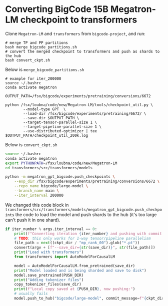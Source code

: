 # Converting BigCode 15B Megatron-LM checkpoint to transformers

Clone `Megatron-LM` and `transformers` from `bigcode-project`, and run:
```
# merge TP and PP partitions
bash merge_bigcode_partitions.sh
# convert the merged checkpoint to transformers and push as shards to the hub
bash convert_ckpt.sh
```

Below is `merge_bigcode_partitions.sh`
```
# example for iter_200000
source ~/.bashrc
conda activate megatron

OUTPUT_PATH=/fsx/bigcode/experiments/pretraining/conversions/6672

python /fsx/loubna/code/new/Megatron-LM/tools/checkpoint_util.py \
        --model-type GPT  \
        --load-dir /fsx/bigcode/experiments/pretraining/6672/ \
        --save-dir $OUTPUT_PATH \
        --target-tensor-parallel-size 1 \
        --target-pipeline-parallel-size 1 \
        --use-distributed-optimizer | tee $OUTPUT_PATH/checkpoint_util_200k.log
```

Below is `convert_ckpt.sh`
```bash 
source ~/.bashrc
conda activate megatron
export PYTHONPATH=/fsx/loubna/code/new/Megatron-LM
cd transformers/src/transformers/models

python -m megatron_gpt_bigcode.push_checkpoints \
    --exp_dir /fsx/bigcode/experiments/pretraining/conversions/6672 \
    --repo_name bigcode/large-model \
    --branch_name main \
    --iter_interval 200000
```
We changed this code block in `transformers/src/transformers/models/megatron_gpt_bigcode.push_checkpoints` the code to load the model and push shards to the hub (it's too large can't push it in one shard).

```python
if iter_number % args.iter_interval == 0:
    print(f"Converting iteration {iter_number} and pushing with commit {ckpt_dir.name}")
    # TODO: this only works for 1-way tensor/pipeline parallelism
    file_path = next((ckpt_dir / "mp_rank_00").glob("*.pt"))
    convert(argv + [f"--save_dir={str(save_dir)}", str(file_path)])
    print("Load with transformers")
    from transformers import AutoModelForCausalLM

    model = AutoModelForCausalLM.from_pretrained(save_dir)
    print("Model loaded and is being sharded and save to disk")
    model.save_pretrained(PUSH_DIR)
    print("Adding tokenizer files")
    copy_tokenizer_files(save_dir)
    print(f"Local copy saved at {PUSH_DIR}, now pushing:")
    # usually fails
    model.push_to_hub("bigcode/large-model", commit_message=f"{ckpt_dir.name}")
